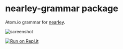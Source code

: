 # nearley-grammar package

Atom.io grammar for [nearley](https://github.com/Hardmath123/nearley).

![screenshot](https://cloud.githubusercontent.com/assets/5276727/9818196/e6312740-58af-11e5-830f-3a6649947de1.png)


[![Run on Repl.it](https://repl.it/badge/github/drjoeavg/nearley-grammar)](https://repl.it/github/drjoeavg/nearley-grammar)